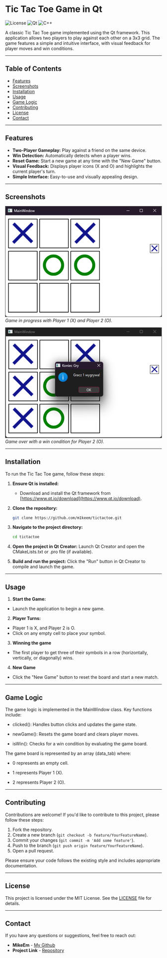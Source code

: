 # Tic Tac Toe Game in Qt

![License](https://img.shields.io/badge/license-MIT-blue.svg) 
![Qt](https://img.shields.io/badge/framework-Qt-green.svg)
![C++](https://img.shields.io/badge/language-C%2B%2B-orange.svg)

A classic Tic Tac Toe game implemented using the Qt framework. This application allows two players to play against each other on a 3x3 grid. The game features a simple and intuitive interface, with visual feedback for player moves and win conditions.

---

## Table of Contents

- [Features](#features)
- [Screenshots](#screenshots)
- [Installation](#installation)
- [Usage](#usage)
- [Game Logic](#game-logic)
- [Contributing](#contributing)
- [License](#license)
- [Contact](#contact)

---

## Features

- **Two-Player Gameplay:** Play against a friend on the same device.
- **Win Detection:** Automatically detects when a player wins.
- **Reset Game:** Start a new game at any time with the "New Game" button.
- **Visual Feedback:** Displays player icons (X and O) and highlights the current player's turn.
- **Simple Interface:** Easy-to-use and visually appealing design.

---

## Screenshots

![Screenshot 1](screenshots/screenshot1.png)  
*Game in progress with Player 1 (X) and Player 2 (O).*

![Screenshot 2](screenshots/screenshot2.png)  
*Game over with a win condition for Player 2 (O).*

---

## Installation

To run the Tic Tac Toe game, follow these steps:

1. **Ensure Qt is installed:**
   - Download and install the Qt framework from [https://www.qt.io/download](https://www.qt.io/download).

2. **Clone the repository:**
   ```bash
   git clone https://github.com/m1keem/tictactoe.git

3. **Navigate to the project directory:**
   ```bash
   cd tictactoe
   
4. **Open the project in Qt Creator:**
   Launch Qt Creator and open the CMakeLists.txt or .pro file (if available).
   
5. **Build and run the project:**
   Click the "Run" button in Qt Creator to compile and launch the game.

---

## Usage

1. **Start the Game:**
- Launch the application to begin a new game.

2. **Player Turns:**
- Player 1 is X, and Player 2 is O.
- Click on any empty cell to place your symbol.

3. **Winning the game**
- The first player to get three of their symbols in a row (horizontally, vertically, or diagonally) wins.

4. **New Game**
- Click the "New Game" button to reset the board and start a new match.

---

## Game Logic

The game logic is implemented in the MainWindow class. Key functions include:

- clicked(): Handles button clicks and updates the game state.

- newGame(): Resets the game board and clears player moves.

- isWin(): Checks for a win condition by evaluating the game board.

The game board is represented by an array (data_tab) where:

- 0 represents an empty cell.

- 1 represents Player 1 (X).

- 2 represents Player 2 (O).

---

## Contributing

Contributions are welcome! If you'd like to contribute to this project, please follow these steps:

1. Fork the repository.
2. Create a new branch (`git checkout -b feature/YourFeatureName`).
3. Commit your changes (`git commit -m 'Add some feature'`).
4. Push to the branch (`git push origin feature/YourFeatureName`).
5. Open a pull request.

Please ensure your code follows the existing style and includes appropriate documentation.

---

## License

This project is licensed under the MIT License. See the [LICENSE](LICENSE) file for details.

---

## Contact

If you have any questions or suggestions, feel free to reach out:

- **MikeEm** - [My Github](https://github.com/m1keem)
- **Project Link** - [Repository](https://github.com/m1keem/tictactoe)
